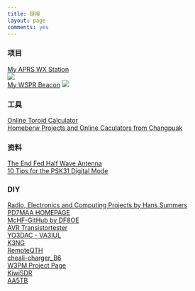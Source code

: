```yaml
---
title: 链接
layout: page
comments: yes
---
```

### **项目** ###

[My APRS WX Station](https://aprs.fi/info/a/BH3NVN-13)    
![](https://github.com/bh3nvn/bh3nvn.github.io/raw/master/image/2017/2017-08-26-01.jpg)     
[My WSPR Beacon](http://wsprnet.org/drupal/wsprnet/spots)
![](https://github.com/bh3nvn/bh3nvn.github.io/raw/master/image/2017/2017-08-26-02.jpg)     

### **工具** ###

[Online Toroid Calculator](http://toroids.info/)      
[Homeberw Projects and Online Caculators from Changpuak](http://www.changpuak.ch/electronics/index.php)    

### **资料** ###
[The End Fed Half Wave Antenna](http://www.aa5tb.com/efha.html)    
[10 Tips for the PSK31 Digital Mode](http://www.arrl.org/news/10-tips-for-the-psk31-digital-mode)    

### **DIY** ###

[Radio, Electronics and Computing Projects by Hans Summers](http://www.hanssummers.com/)    
[PD7MAA HOMEPAGE](http://pa-11019.blogspot.com/)     
[McHF-GitHub by DF8OE](http://df8oe.github.io/UHSDR/)   
[AVR Transistortester](http://www.mikrocontroller.net/articles/AVR_Transistortester)    
[YO3DAC - VA3IUL ](http://www.qsl.net/va3iul/)    
[K3NG](https://blog.radioartisan.com/)    
[RemoteQTH](https://remoteqth.com/index.php)    
[cheali-charger_B6](https://github.com/stawel/cheali-charger)    
[W3PM Project Page](http://www.knology.net/~gmarcus/)    
[KiwiSDR](http://www.jks.com/KiwiSDR/index.html)    
[AA5TB](http://www.aa5tb.com/index.html)    








